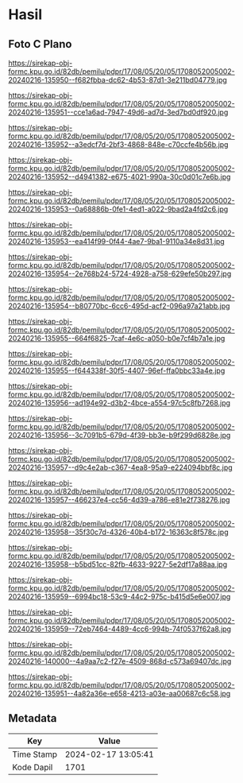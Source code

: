 # Hasil

## Foto C Plano

https://sirekap-obj-formc.kpu.go.id/82db/pemilu/pdpr/17/08/05/20/05/1708052005002-20240216-135950--f682fbba-dc62-4b53-87d1-3e211bd04779.jpg

https://sirekap-obj-formc.kpu.go.id/82db/pemilu/pdpr/17/08/05/20/05/1708052005002-20240216-135951--cce1a6ad-7947-49d6-ad7d-3ed7bd0df920.jpg

https://sirekap-obj-formc.kpu.go.id/82db/pemilu/pdpr/17/08/05/20/05/1708052005002-20240216-135952--a3edcf7d-2bf3-4868-848e-c70ccfe4b56b.jpg

https://sirekap-obj-formc.kpu.go.id/82db/pemilu/pdpr/17/08/05/20/05/1708052005002-20240216-135952--d4941382-e675-4021-990a-30c0d01c7e6b.jpg

https://sirekap-obj-formc.kpu.go.id/82db/pemilu/pdpr/17/08/05/20/05/1708052005002-20240216-135953--0a68886b-0fe1-4ed1-a022-9bad2a4fd2c6.jpg

https://sirekap-obj-formc.kpu.go.id/82db/pemilu/pdpr/17/08/05/20/05/1708052005002-20240216-135953--ea414f99-0f44-4ae7-9ba1-9110a34e8d31.jpg

https://sirekap-obj-formc.kpu.go.id/82db/pemilu/pdpr/17/08/05/20/05/1708052005002-20240216-135954--2e768b24-5724-4928-a758-629efe50b297.jpg

https://sirekap-obj-formc.kpu.go.id/82db/pemilu/pdpr/17/08/05/20/05/1708052005002-20240216-135954--b80770bc-6cc6-495d-acf2-096a97a21abb.jpg

https://sirekap-obj-formc.kpu.go.id/82db/pemilu/pdpr/17/08/05/20/05/1708052005002-20240216-135955--664f6825-7caf-4e6c-a050-b0e7cf4b7a1e.jpg

https://sirekap-obj-formc.kpu.go.id/82db/pemilu/pdpr/17/08/05/20/05/1708052005002-20240216-135955--f644338f-30f5-4407-96ef-ffa0bbc33a4e.jpg

https://sirekap-obj-formc.kpu.go.id/82db/pemilu/pdpr/17/08/05/20/05/1708052005002-20240216-135956--ad194e92-d3b2-4bce-a554-97c5c8fb7268.jpg

https://sirekap-obj-formc.kpu.go.id/82db/pemilu/pdpr/17/08/05/20/05/1708052005002-20240216-135956--3c7091b5-679d-4f39-bb3e-b9f299d6828e.jpg

https://sirekap-obj-formc.kpu.go.id/82db/pemilu/pdpr/17/08/05/20/05/1708052005002-20240216-135957--d9c4e2ab-c367-4ea8-95a9-e224094bbf8c.jpg

https://sirekap-obj-formc.kpu.go.id/82db/pemilu/pdpr/17/08/05/20/05/1708052005002-20240216-135957--466237e4-cc56-4d39-a786-e81e2f738276.jpg

https://sirekap-obj-formc.kpu.go.id/82db/pemilu/pdpr/17/08/05/20/05/1708052005002-20240216-135958--35f30c7d-4326-40b4-b172-16363c8f578c.jpg

https://sirekap-obj-formc.kpu.go.id/82db/pemilu/pdpr/17/08/05/20/05/1708052005002-20240216-135958--b5bd51cc-82fb-4633-9227-5e2df17a88aa.jpg

https://sirekap-obj-formc.kpu.go.id/82db/pemilu/pdpr/17/08/05/20/05/1708052005002-20240216-135959--6994bc18-53c9-44c2-975c-b415d5e6e007.jpg

https://sirekap-obj-formc.kpu.go.id/82db/pemilu/pdpr/17/08/05/20/05/1708052005002-20240216-135959--72eb7464-4489-4cc6-994b-74f0537f62a8.jpg

https://sirekap-obj-formc.kpu.go.id/82db/pemilu/pdpr/17/08/05/20/05/1708052005002-20240216-140000--4a9aa7c2-f27e-4509-868d-c573a69407dc.jpg

https://sirekap-obj-formc.kpu.go.id/82db/pemilu/pdpr/17/08/05/20/05/1708052005002-20240216-135951--4a82a36e-e658-4213-a03e-aa00687c6c58.jpg


## Metadata

| Key        | Value               |
| ---------- | ------------------- |
| Time Stamp | 2024-02-17 13:05:41 |
| Kode Dapil | 1701                |



